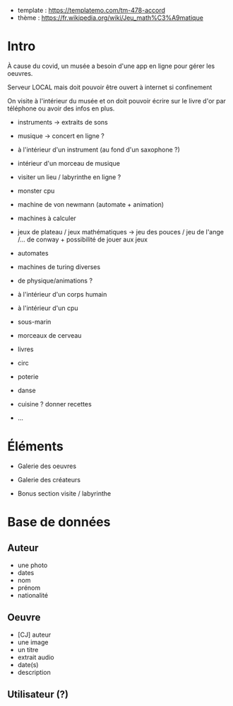 * template : https://templatemo.com/tm-478-accord
* thème : https://fr.wikipedia.org/wiki/Jeu_math%C3%A9matique


Intro
===

À cause du covid, un musée a besoin d'une app en ligne pour gérer les oeuvres. 

Serveur LOCAL mais doit pouvoir être ouvert à internet si confinement

On visite à l'intérieur du musée et on doit pouvoir écrire sur le livre d'or par téléphone ou avoir des infos en plus.

* instruments -> extraits de sons
* musique -> concert en ligne ?
* à l'intérieur d'un instrument (au fond d'un saxophone ?)
* intérieur d'un morceau de musique

* visiter un lieu / labyrinthe en ligne ?
* monster cpu
* machine de von newmann (automate + animation)
* machines à calculer
* jeux de plateau / jeux mathématiques -> jeu des pouces / jeu de l'ange /... de conway + possibilité de jouer aux jeux
* automates
* machines de turing diverses
* de physique/animations ?


* à l'intérieur d'un corps humain
* à l'intérieur d'un cpu
* sous-marin




* morceaux de cerveau
* livres
* circ 
* poterie
* danse
* cuisine ? donner recettes
* ...



Éléments
========


* Galerie des oeuvres
* Galerie des créateurs

* Bonus section visite / labyrinthe




Base de données
===============

## Auteur
* une photo
* dates
* nom
* prénom
* nationalité


## Oeuvre 
* [CJ] auteur
* une image
* un titre
* extrait audio
* date(s)
* description


## Utilisateur (?)